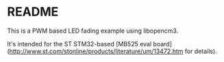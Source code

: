 # README

This is a PWM based LED fading example using libopencm3.

It's intended for the ST STM32-based
[MB525 eval board](http://www.st.com/stonline/products/literature/um/13472.htm for details).

